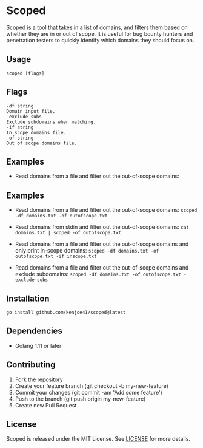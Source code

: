 # Scoped 
Scoped is a tool that takes in a list of domains, and filters them based on whether they are in or out of scope. It is useful for bug bounty hunters and penetration testers to quickly identify which domains they should focus on.

## Usage 

```scoped [flags]```

## Flags

```
-df string
Domain input file.
-exclude-subs
Exclude subdomains when matching.
-if string
In scope domains file.
-of string
Out of scope domains file.
```

## Examples

- Read domains from a file and filter out the out-of-scope domains:

## Examples

- Read domains from a file and filter out the out-of-scope domains:
```scoped -df domains.txt -of outofscope.txt```

- Read domains from stdin and filter out the out-of-scope domains:
```cat domains.txt | scoped -of outofscope.txt```

- Read domains from a file and filter out the out-of-scope domains and only print in-scope domains:
```scoped -df domains.txt -of outofscope.txt -if inscope.txt```

- Read domains from a file and filter out the out-of-scope domains and exclude subdomains:
```scoped -df domains.txt -of outofscope.txt -exclude-subs```

## Installation

```go install github.com/kenjoe41/scoped@latest```

## Dependencies
* Golang 1.11 or later

## Contributing

1. Fork the repository
2. Create your feature branch (git checkout -b my-new-feature)
3. Commit your changes (git commit -am 'Add some feature')
4. Push to the branch (git push origin my-new-feature)
5. Create new Pull Request

## License

Scoped is released under the MIT License. See [LICENSE](https://github.com/kenjoe41/scoped/blob/main/LICENSE) for more details.
